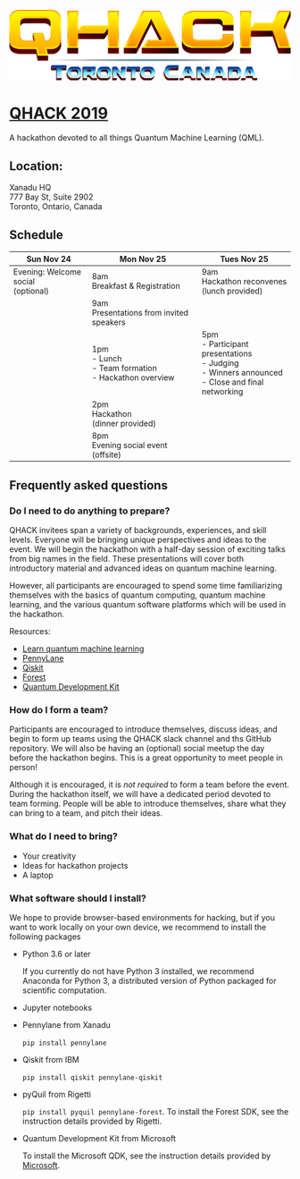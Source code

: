 ![QHACK](logo.png?raw=true "QHACK")

# [QHACK 2019](https://qhack.ai)

A hackathon devoted to all things Quantum Machine Learning (QML). 

## Location:

Xanadu HQ  
777 Bay St, Suite 2902  
Toronto, Ontario, Canada  

## Schedule

| Sun Nov 24               | Mon Nov 25                             | Tues Nov 25                      |
|--------------------------|----------------------------------------|----------------------------------|
| Evening: Welcome social<br>(optional) | 8am<br>Breakfast & Registration | 9am<br>Hackathon reconvenes<br>(lunch provided) |
|  | 9am<br>Presentations from invited speakers | |
|  | 1pm<br>- Lunch<br>- Team formation<br>- Hackathon overview | 5pm<br>- Participant presentations<br>- Judging<br>- Winners announced<br>- Close and final networking |
| | 2pm<br>Hackathon<br>(dinner provided) |  |
| | 8pm<br>Evening social event (offsite) |  |

## Frequently asked questions

### Do I need to do anything to prepare?

QHACK invitees span a variety of backgrounds, experiences, and skill levels. Everyone will be bringing unique perspectives and ideas to the event. We will begin the hackathon with a half-day session of exciting talks from big names in the field. These presentations will cover both introductory material and advanced ideas on quantum machine learning.

However, all participants are encouraged to spend some time familiarizing themselves with the basics of quantum computing, quantum machine learning, and the various quantum software platforms which will be used in the hackathon. 

Resources:
- [Learn quantum machine learning](https://pennylane.ai/qml/)
- [PennyLane](https://pennylane.readthedocs.io/)
- [Qiskit](https://qiskit.org/)
- [Forest](https://www.rigetti.com/forest)
- [Quantum Development Kit](https://www.microsoft.com/en-ca/quantum/development-kit)

### How do I form a team?

Participants are encouraged to introduce themselves, discuss ideas, and begin to form up teams using the QHACK slack channel and ths GitHub repository. We will also be having an (optional) social meetup the day before the hackathon begins. This is a great opportunity to meet people in person!

Although it is encouraged, it is *not required* to form a team before the event. During the hackathon itself, we will have a dedicated period devoted to team forming. People will be able to introduce themselves, share what they can bring to a team, and pitch their ideas.

### What do I need to bring?

- Your creativity
- Ideas for hackathon projects
- A laptop

### What software should I install?

We hope to provide browser-based environments for hacking, but if you want to work locally on your own device, we recommend to install the following packages

- Python 3.6 or later

  If you currently do not have Python 3 installed, we recommend Anaconda for Python 3, a distributed version of Python packaged for scientific computation.
  
- Jupyter notebooks

- Pennylane from Xanadu

  `pip install pennylane`
  
- Qiskit from IBM

  `pip install qiskit pennylane-qiskit`
  
- pyQuil from Rigetti

  `pip install pyquil pennylane-forest`. To install the Forest SDK, see the instruction details provided by Rigetti.
  
- Quantum Development Kit from Microsoft

  To install the Microsoft QDK, see the instruction details provided by [Microsoft](https://docs.microsoft.com/en-us/quantum/install-guide/index?view=qsharp-preview).
